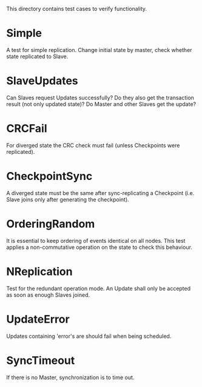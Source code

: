 This directory contains test cases to verify functionality.

# Simple

A test for simple replication. Change initial state by master, check whether
state replicated to Slave.

# SlaveUpdates

Can Slaves request Updates successfully?
Do they also get the transaction result (not only updated state)?
Do Master and other Slaves get the update?

# CRCFail

For diverged state the CRC check must fail (unless Checkpoints were replicated).

# CheckpointSync

A diverged state must be the same after sync-replicating a Checkpoint (i.e.
Slave joins only after generating the checkpoint).

# OrderingRandom

It is essential to keep ordering of events identical on all nodes. This test
applies a non-commutative operation on the state to check this behaviour.

# NReplication

Test for the redundant operation mode. An Update shall only be accepted as soon
as enough Slaves joined.

# UpdateError

Updates containing 'error's are should fail when being scheduled.

# SyncTimeout

If there is no Master, synchronization is to time out.
